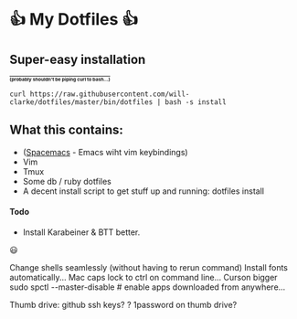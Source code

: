 :+1: My Dotfiles :+1:
===================

## Super-easy installation
__[<sub><sub><sub>(probably shouldn't be piping curl to bash...)</sub></sub></sub>](http://curlpipesh.tumblr.com/)__

    curl https://raw.githubusercontent.com/will-clarke/dotfiles/master/bin/dotfiles | bash -s install

## What this contains:

- ([Spacemacs](https://github.com/syl20bnr/spacemacs) - Emacs wiht vim keybindings)
- Vim
- Tmux
- Some db / ruby dotfiles
- A decent install script to get stuff up and running:
  dotfiles install


#### Todo

- Install Karabeiner & BTT better.

:smiley:

Change shells seamlessly (without having to rerun command)
Install fonts automatically...
Mac caps lock to ctrl on command line...
Curson bigger
sudo spctl --master-disable # enable apps downloaded from anywhere...



Thumb drive: github ssh keys?
    ? 1password on thumb drive?
